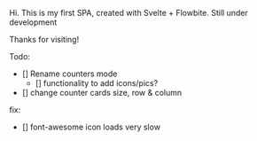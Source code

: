 Hi.
This is my first SPA, created with Svelte + Flowbite.
Still under development

Thanks for visiting!

Todo:

- [] Rename counters mode
  - [] functionality to add icons/pics?
- [] change counter cards size, row & column

fix:

- [] font-awesome icon loads very slow

